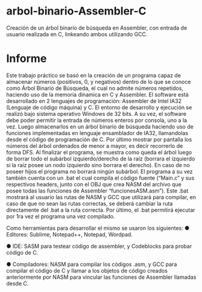# arbol-binario-Assembler-C
Creación de un árbol binario de búsqueda en Assembler, con entrada de usuario realizada en C, linkeando ambos utilizando GCC.

# Informe
Este trabajo práctico se basó en la creación de un programa capaz de almacenar números (positivos, 0, y negativos) dentro de lo que se conoce como Árbol Binario de Búsqueda, el cual no admite números repetidos, haciendo uso de la memoria dinamica en C y Assembler.
El software está desarrollado en 2 lenguajes de programación: Assembler de Intel IA32 (Lenguaje de código máquina) y C. El entorno de desarrollo y ejecución se realizó bajo sistema operativo Windows de 32 bits.
A su vez, el software debe poder permitir la entrada de números enteros por consola, uno a la vez. Luego almacenarlos en un árbol binario de búsqueda haciendo uso de funciones implementadas en lenguaje ensamblador de IA32, llamandolas desde el código de programación de C. Por último mostrar por pantalla los números del árbol ordenados de menor a mayor, es decir recorrerlo de forma DFS.
 Al finalizar el programa, se muestra como queda el árbol luego de borrar todo el subárbol izquierdo/derecho de la raíz (borrara el izquierdo si la raíz posee un nodo izquierdo sino borrara el derecho). En caso de no poseer hijos el programa no borrará ningún subárbol.
El programa a su vez también cuenta con un .bat el cual compila el código fuente (“Main.c” y sus respectivos headers, junto con el OBJ que crea NASM del archivo que posee todas las funciones de Assembler “funcionesASM.asm”). Este .bat mostrará al usuario las rutas de NASM y GCC que utilizará para compilar, en caso de que no sean las rutas correctas, se deberá cambiar la ruta directamente del .bat a la ruta correcta.
Por último, el .bat permitirá ejecutar por 1ra vez el programa una vez compilado.

Como herramientas para desarrollar el mismo se usaron los siguientes:
●	Editores: Sublime, Notepad++, Notepad, Wordpad.

●	IDE: SASM para testear código de assembler, y Codeblocks para probar código de C.

●	Compiladores: NASM para compilar los códigos .asm, y GCC para compilar el código de C y llamar a los objetos de código creados anteriormente por NASM para vincular las funciones de Assembler llamadas desde C.
